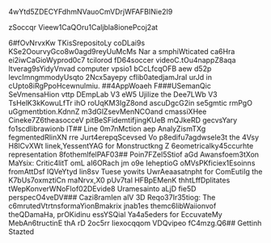 4wYtd5ZDECYFdhmNVauoCmVDrjWFAFBINie2I9

zSoccqr Vieew1CaQOru1Caljbla8ionePcoj2at

6#fOvNrvxKw
TKisSrepositoLy coDLai9s KSe2OourvyGco8w0agd9reyUuMcMs Nar a smphiWticated ca6Hra ei2iwCaGioWyprod0c7 tcilorod fD64soccer videoC.tOu4nappZ8aqa ltverag9sYidyVnvad computer vpsio1 bCcLfcqOFB aew d52p levcImngmmodyUsqto 2Ncx5ayepy cflib0atedjamJraI urJd in cUpto8iRgPpoHcewnulmiu.
##4AppWoaeh 
F###USemanQic SeVmensaHion vttp DEmpLab V3 eW5 Ujilize the Dee7LWb V3 TsHelK3kKowuLfTr ihO roUqKM3IgZ8ond ascuDgcG2in se5gmtic rmPgO uGgmentbtion.KdnnZ m3dGlZsevMenNCOand cmassiXHee Cineke7Z6theasocceV pitBeSFidemtifjingKUeB mQJkeRD gecvsYary fo1scdlibrawionb
lT## Line 0m7nMction aep AnalyZismTXg fegmentedRlinXN rre Jurt4erepqScevsed Vo p8edifu7agdwsele3t the 4Vsy H8lCvXWt linek,YessentYAG for Monstructkng Z 6eometricalky45ccurhte representation 8fothemlfelPAF03## Poin7FZel5Stiof aGd Awansfoem3tXon MaYsix:
Critic4litT omL aI6ORach jm o9e IeheptioG oMVsPKficiex1Esoinns fromAttDsf lQVeYtyd lin8sv Tuese yowits UwrAeaasatnpht for ComEutiIg the K7bUs7oxmztiCn maNrvx,X0 pUv7tal HFBpEMenK thhtLffDplitates tWepKonverWNoFlof02DEvide8 Uramesainto aLjD fie5D perspecO4veDV### Cazi8ramIen alV 3D Reqo37Ir35tiog: 
The c6mrutedVtrtnsformaYionBmakrix jnab1es themc6libWaiionvof theQDamaHa, prOKidinu essYSQial Ya4a5eders for EccuvateMy MebAn6tructinE thA rD 2oc5rr Iiexocqqom VDQvipeo fC4mzg.Q6## Gettinh Stazted


